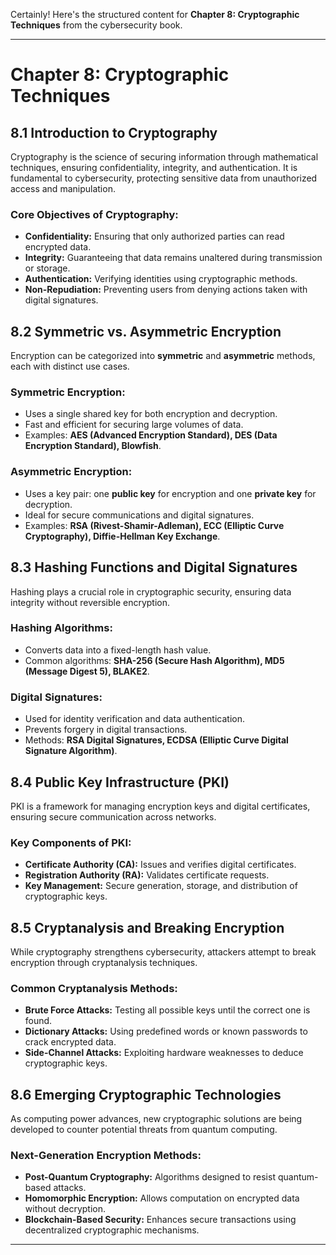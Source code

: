 Certainly! Here's the structured content for **Chapter 8: Cryptographic Techniques** from the cybersecurity book.

---

# **Chapter 8: Cryptographic Techniques**  

## **8.1 Introduction to Cryptography**  
Cryptography is the science of securing information through mathematical techniques, ensuring confidentiality, integrity, and authentication. It is fundamental to cybersecurity, protecting sensitive data from unauthorized access and manipulation.  

### **Core Objectives of Cryptography:**  
- **Confidentiality:** Ensuring that only authorized parties can read encrypted data.  
- **Integrity:** Guaranteeing that data remains unaltered during transmission or storage.  
- **Authentication:** Verifying identities using cryptographic methods.  
- **Non-Repudiation:** Preventing users from denying actions taken with digital signatures.  

## **8.2 Symmetric vs. Asymmetric Encryption**  
Encryption can be categorized into **symmetric** and **asymmetric** methods, each with distinct use cases.  

### **Symmetric Encryption:**  
- Uses a single shared key for both encryption and decryption.  
- Fast and efficient for securing large volumes of data.  
- Examples: **AES (Advanced Encryption Standard), DES (Data Encryption Standard), Blowfish**.  

### **Asymmetric Encryption:**  
- Uses a key pair: one **public key** for encryption and one **private key** for decryption.  
- Ideal for secure communications and digital signatures.  
- Examples: **RSA (Rivest-Shamir-Adleman), ECC (Elliptic Curve Cryptography), Diffie-Hellman Key Exchange**.  

## **8.3 Hashing Functions and Digital Signatures**  
Hashing plays a crucial role in cryptographic security, ensuring data integrity without reversible encryption.  

### **Hashing Algorithms:**  
- Converts data into a fixed-length hash value.  
- Common algorithms: **SHA-256 (Secure Hash Algorithm), MD5 (Message Digest 5), BLAKE2**.  

### **Digital Signatures:**  
- Used for identity verification and data authentication.  
- Prevents forgery in digital transactions.  
- Methods: **RSA Digital Signatures, ECDSA (Elliptic Curve Digital Signature Algorithm)**.  

## **8.4 Public Key Infrastructure (PKI)**  
PKI is a framework for managing encryption keys and digital certificates, ensuring secure communication across networks.  

### **Key Components of PKI:**  
- **Certificate Authority (CA):** Issues and verifies digital certificates.  
- **Registration Authority (RA):** Validates certificate requests.  
- **Key Management:** Secure generation, storage, and distribution of cryptographic keys.  

## **8.5 Cryptanalysis and Breaking Encryption**  
While cryptography strengthens cybersecurity, attackers attempt to break encryption through cryptanalysis techniques.  

### **Common Cryptanalysis Methods:**  
- **Brute Force Attacks:** Testing all possible keys until the correct one is found.  
- **Dictionary Attacks:** Using predefined words or known passwords to crack encrypted data.  
- **Side-Channel Attacks:** Exploiting hardware weaknesses to deduce cryptographic keys.  

## **8.6 Emerging Cryptographic Technologies**  
As computing power advances, new cryptographic solutions are being developed to counter potential threats from quantum computing.  

### **Next-Generation Encryption Methods:**  
- **Post-Quantum Cryptography:** Algorithms designed to resist quantum-based attacks.  
- **Homomorphic Encryption:** Allows computation on encrypted data without decryption.  
- **Blockchain-Based Security:** Enhances secure transactions using decentralized cryptographic mechanisms.  

---
